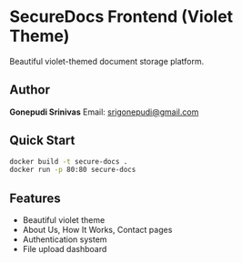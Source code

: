 # SecureDocs Frontend (Violet Theme)

Beautiful violet-themed document storage platform.

## Author
**Gonepudi Srinivas**
Email: srigonepudi@gmail.com

## Quick Start
```bash
docker build -t secure-docs .
docker run -p 80:80 secure-docs
```

## Features
- Beautiful violet theme
- About Us, How It Works, Contact pages
- Authentication system
- File upload dashboard
